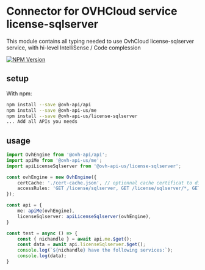 # Connector for OVHCloud service license-sqlserver

This module contains all typing needed to use OvhCloud license-sqlserver service, with hi-level IntelliSense / Code complession

[![NPM Version](https://img.shields.io/npm/v/@ovh-api-us/license-sqlserver.svg?style=flat)](https://www.npmjs.org/package/@ovh-api-us/license-sqlserver)

## setup

With npm:
````bash
npm install --save @ovh-api/api
npm install --save @ovh-api-us/me
npm install --save @ovh-api-us/license-sqlserver
... Add all APIs you needs
````

## usage

````typescript
import OvhEngine from '@ovh-api/api';
import apiMe from '@ovh-api-us/me';
import apiLicenseSqlserver from '@ovh-api-us/license-sqlserver';

const ovhEngine = new OvhEngine({ 
    certCache: './cert-cache.json', // optionnal cache certificat to disk
    accessRules: 'GET /license/sqlserver, GET /license/sqlserver/*, GET /me', // optionnal limit the requested privileges.
});

const api = {
    me: apiMe(ovhEngine),
    licenseSqlserver: apiLicenseSqlserver(ovhEngine),
}

const test = async () => {
    const { nichandle } = await api.me.$get();
    const data = await api.licenseSqlserver.$get();
    console.log(`${nichandle} have the following services:`);
    console.log(data);
}

````
